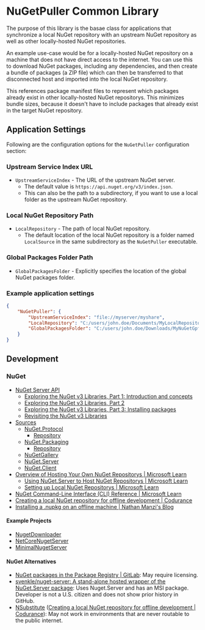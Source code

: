 # NuGetPuller Common Library

The purpose of this library is the basae class for applications that synchronize a local NuGet repository with an upstream NuGet repository as well as other locally-hosted NuGet repositories.

An example use-case would be for a locally-hosted NuGet repository on a machine that does not have direct access to the internet. You can use this to download NuGet packages, including any dependencies, and then create a bundle of packages (a ZIP file) which can then be transferred to that disconnected host and imported into the local NuGet repository.

This references package manifest files to represent which packages already exist in other locally-hosted NuGet repositorys. This minimizes bundle sizes, because it doesn't have to include packages that already exist in the target NuGet repository.

## Application Settings

Following are the configuration options for the `NuGetPuller` configuration section:

### Upstream Service Index URL

- `UpstreamServiceIndex` - The URL of the upstream NuGet server.
  - The default value is `https://api.nuget.org/v3/index.json`.
  - This can also be the path to a subdirectory, if you want to use a local folder as the upstream NuGet repository.

### Local NuGet Repository Path

- `LocalRepository` - The path of local NuGet repository.
  - The default location of the local NuGet repository is a folder named `LocalSource` in the same subdirectory as the `NuGetPuller` executable.

### Global Packages Folder Path

- `GlobalPackagesFolder` - Explicitly specifies the location of the global NuGet packages folder.

### Example application settings

```json
{
    "NuGetPuller": {
        "UpstreamServiceIndex": "file://myserver/myshare",
        "LocalRepository": "C:/users/john.doe/Documents/MyLocalRepository",
        "GlobalPackagesFolder": "C:/users/john.doe/Downloads/MyNuGetGpf"
    }
}
```

## Development

### NuGet

- [NuGet Server API](https://learn.microsoft.com/en-us/nuget/api/overview)
  - [Exploring the NuGet v3 Libraries, Part 1: Introduction and concepts](http://daveaglick.com/posts/exploring-the-nuget-v3-libraries-part-1)
  - [Exploring the NuGet v3 Libraries, Part 2](https://www.daveaglick.com/posts/exploring-the-nuget-v3-libraries-part-2)
  - [Exploring the NuGet v3 Libraries, Part 3: Installing packages](http://daveaglick.com/posts/exploring-the-nuget-v3-libraries-part-3)
  - [Revisiting the NuGet v3 Libraries](https://martinbjorkstrom.com/posts/2018-09-19-revisiting-nuget-client-libraries)
- [Sources](https://github.com/NuGet)
  - [NuGet.Protocol](https://www.nuget.org/packages/NuGet.Protocol)
    - [Repository](https://github.com/NuGet/NuGet.Client/tree/dev/src/NuGet.Core/NuGet.Protocol)
  - [NuGet.Packaging](https://www.nuget.org/packages/NuGet.Packaging/)
    - [Repository](https://github.com/NuGet/NuGet.Client/tree/dev/src/NuGet.Core/NuGet.Packaging)
  - [NuGetGallery](https://github.com/NuGet/NuGetGallery)
  - [NuGet.Server](https://github.com/NuGet/NuGet.Server)
  - [NuGet.Client](https://github.com/NuGet/NuGet.Client)
- [Overview of Hosting Your Own NuGet Repositorys | Microsoft Learn](https://learn.microsoft.com/en-au/nuget/hosting-packages/overview)
  - [Using NuGet.Server to Host NuGet Repositorys | Microsoft Learn](https://learn.microsoft.com/en-au/nuget/hosting-packages/overview)
  - [Setting up Local NuGet Repositorys | Microsoft Learn](https://learn.microsoft.com/en-au/nuget/hosting-packages/local-repositorys)
- [NuGet Command-Line Interface (CLI) Reference | Microsoft Learn](https://learn.microsoft.com/en-us/nuget/reference/nuget-exe-cli-reference?source=recommendations)
- [Creating a local NuGet repository for offline development | Codurance](https://www.codurance.com/publications/2015/05/04/creating-a-local-nuget-repository)
- [Installing a .nupkg on an offline machine | Nathan Manzi's Blog](https://nmanzi.com/blog/installing-nupkg-offline)

#### Example Projects

- [NugetDownloader](https://github.com/paraspatidar/NugetDownloader)
- [NetCoreNugetServer](https://github.com/emresenturk/NetCoreNugetServer)
- [MinimalNugetServer](https://github.com/TanukiSharp/MinimalNugetServer)

#### NuGet Alternatives

- [NuGet packages in the Package Registry | GitLab](https://docs.gitlab.com/ee/user/packages/nuget_repository/): May require licensing.
- [svenkle/nuget-server: A stand-alone hosted wrapper of the NuGet.Server package](https://github.com/lerwine/nuget-server): Uses Nuget.Server and has an MSI package. Developer is not a U.S. citizen and does not show prior history in GitHub.
- [NSubstitute](https://nsubstitute.github.io/) ([Creating a local NuGet repository for offline development | Codurance](https://www.codurance.com/publications/2015/05/04/creating-a-local-nuget-repository)): May not work in environments that are never routable to the public internet.
